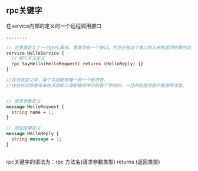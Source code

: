 ## rpc关键字

在service内部的定义的一个远程调用接口



```protobuf
........

// 这里面定义了一个gRPC服务，里面含有一个接口，并且还有这个接口的入参和返回结果的定义
service HelloService {
  // RPC方法定义
  rpc SayHello(HelloRequest) returns (HelloReply) {}
}

//在消息定义中，每个字段都有唯一的一个标识符。
//这些标识符是用来在消息的二进制格式中识别各个字段的，一旦开始使用就不能够再改变。


// 请求参数定义
message HelloRequest {
  string name = 1;
}

// 响应结果定义
message HelloReply {
  string message = 1;
}



```

rpc关键字的语法为：rpc 方法名(请求参数类型) returns (返回类型) 